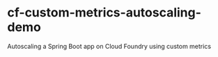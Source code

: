 # cf-custom-metrics-autoscaling-demo
Autoscaling a Spring Boot app on Cloud Foundry using custom metrics

